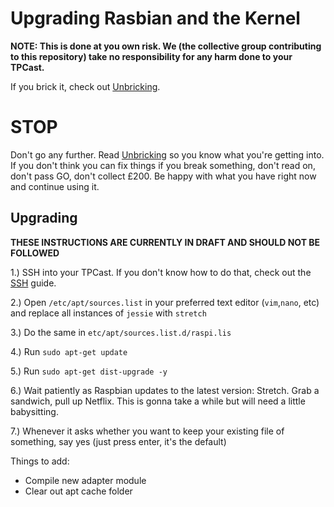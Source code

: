 # Upgrading Rasbian and the Kernel

**NOTE: This is done at you own risk. We (the collective group contributing to this repository) take no responsibility for any harm done to your TPCast.**

If you brick it, check out [Unbricking](UNBRICKING.md).

# STOP

Don't go any further. Read [Unbricking](UNBRICKING.md) so you know what you're getting into. If you don't think you can fix things if you break something, don't read on, don't pass GO, don't collect £200. Be happy with what you have right now and continue using it.

## Upgrading

**THESE INSTRUCTIONS ARE CURRENTLY IN DRAFT AND SHOULD NOT BE FOLLOWED**

1.) SSH into your TPCast. If you don't know how to do that, check out the [SSH](SSH.md) guide.

2.) Open `/etc/apt/sources.list` in your preferred text editor (`vim`,`nano`, etc) and replace all instances of `jessie` with `stretch`

3.) Do the same in `etc/apt/sources.list.d/raspi.lis`

4.) Run `sudo apt-get update`

5.) Run `sudo apt-get dist-upgrade -y`

6.) Wait patiently as Raspbian updates to the latest version: Stretch. Grab a sandwich, pull up Netflix. This is gonna take a while but will need a little babysitting.

7.) Whenever it asks whether you want to keep your existing file of something, say yes (just press enter, it's the default)

Things to add:
- Compile new adapter module
- Clear out apt cache folder 
